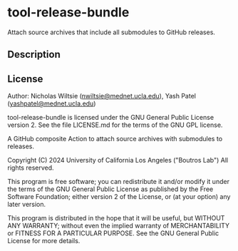 # tool-release-bundle

Attach source archives that include all submodules to GitHub releases.

## Description

## License

Author: Nicholas Wiltsie (nwiltsie@mednet.ucla.edu), Yash Patel (yashpatel@mednet.ucla.edu)

tool-release-bundle is licensed under the GNU General Public License version 2. See the file LICENSE.md for the terms of the GNU GPL license.

A GitHub composite Action to attach source archives with submodules to releases.

Copyright (C) 2024 University of California Los Angeles ("Boutros Lab") All rights reserved.

This program is free software; you can redistribute it and/or modify it under the terms of the GNU General Public License as published by the Free Software Foundation; either version 2 of the License, or (at your option) any later version.

This program is distributed in the hope that it will be useful, but WITHOUT ANY WARRANTY; without even the implied warranty of MERCHANTABILITY or FITNESS FOR A PARTICULAR PURPOSE. See the GNU General Public License for more details.
